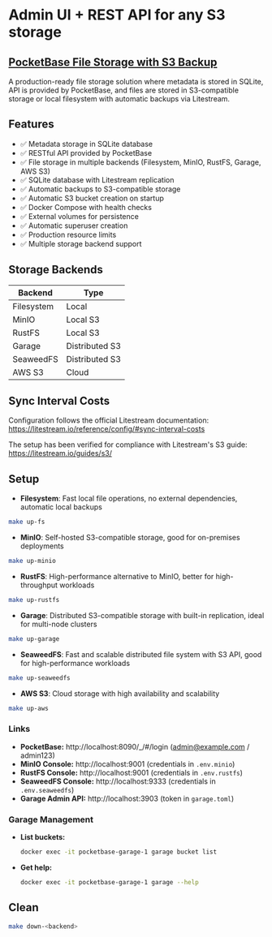# Admin UI + REST API for any S3 storage

## [PocketBase File Storage with S3 Backup](https://github.com/nativebpm/pocketbase)

A production-ready file storage solution where metadata is stored in SQLite, API is provided by PocketBase, and files are stored in S3-compatible storage or local filesystem with automatic backups via Litestream.

## Features

- ✅ Metadata storage in SQLite database
- ✅ RESTful API provided by PocketBase
- ✅ File storage in multiple backends (Filesystem, MinIO, RustFS, Garage, AWS S3)
- ✅ SQLite database with Litestream replication
- ✅ Automatic backups to S3-compatible storage
- ✅ Automatic S3 bucket creation on startup
- ✅ Docker Compose with health checks
- ✅ External volumes for persistence
- ✅ Automatic superuser creation
- ✅ Production resource limits
- ✅ Multiple storage backend support

## Storage Backends

| Backend    | Type           |
|------------|----------------|
| Filesystem | Local          |
| MinIO      | Local S3       |
| RustFS     | Local S3       |
| Garage     | Distributed S3 |
| SeaweedFS  | Distributed S3 |
| AWS S3     | Cloud          |

## Sync Interval Costs

Configuration follows the official Litestream documentation: https://litestream.io/reference/config/#sync-interval-costs

The setup has been verified for compliance with Litestream's S3 guide: https://litestream.io/guides/s3/

## Setup

- **Filesystem**: Fast local file operations, no external dependencies, automatic local backups
```bash
make up-fs
```
- **MinIO**: Self-hosted S3-compatible storage, good for on-premises deployments
```bash
make up-minio
```
- **RustFS**: High-performance alternative to MinIO, better for high-throughput workloads
```bash
make up-rustfs
```
- **Garage**: Distributed S3-compatible storage with built-in replication, ideal for multi-node clusters
```bash
make up-garage
```
- **SeaweedFS**: Fast and scalable distributed file system with S3 API, good for high-performance workloads
```bash
make up-seaweedfs
```
- **AWS S3**: Cloud storage with high availability and scalability
```bash
make up-aws
```

### Links

- **PocketBase:** http://localhost:8090/_/#/login (admin@example.com / admin123)
- **MinIO Console:** http://localhost:9001 (credentials in `.env.minio`)
- **RustFS Console:** http://localhost:9001 (credentials in `.env.rustfs`)
- **SeaweedFS Console:** http://localhost:9333 (credentials in `.env.seaweedfs`)
- **Garage Admin API:** http://localhost:3903 (token in `garage.toml`)

### Garage Management

- **List buckets:**
  ```bash
  docker exec -it pocketbase-garage-1 garage bucket list
  ```
- **Get help:**
  ```bash
  docker exec -it pocketbase-garage-1 garage --help
  ```
## Clean

```bash
make down-<backend>
```